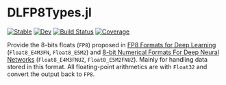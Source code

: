 # DLFP8Types.jl

[![Stable](https://img.shields.io/badge/docs-stable-blue.svg)](https://chengchingwen.github.io/DLFP8Types.jl/stable/)
[![Dev](https://img.shields.io/badge/docs-dev-blue.svg)](https://chengchingwen.github.io/DLFP8Types.jl/dev/)
[![Build Status](https://github.com/chengchingwen/DLFP8Types.jl/actions/workflows/CI.yml/badge.svg?branch=main)](https://github.com/chengchingwen/DLFP8Types.jl/actions/workflows/CI.yml?query=branch%3Amain)
[![Coverage](https://codecov.io/gh/chengchingwen/DLFP8Types.jl/branch/main/graph/badge.svg)](https://codecov.io/gh/chengchingwen/DLFP8Types.jl)

Provide the 8-bits floats (`FP8`) proposed in [FP8 Formats for Deep Learning](https://arxiv.org/abs/2209.05433) (`Float8_E4M3FN`, `Float8_E5M2`) and [8-bit Numerical Formats For Deep Neural Networks](https://arxiv.org/abs/2206.02915) (`Float8_E4M3FNUZ`, `Float8_E5M2FNUZ`). Mainly for handling data stored in this format. All floating-point arithmetics are with `Float32` and convert the output back to `FP8`.
